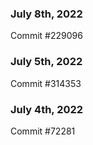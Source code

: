 ### July 8th, 2022

Commit #229096

### July 5th, 2022

Commit #314353


### July 4th, 2022

Commit #72281
